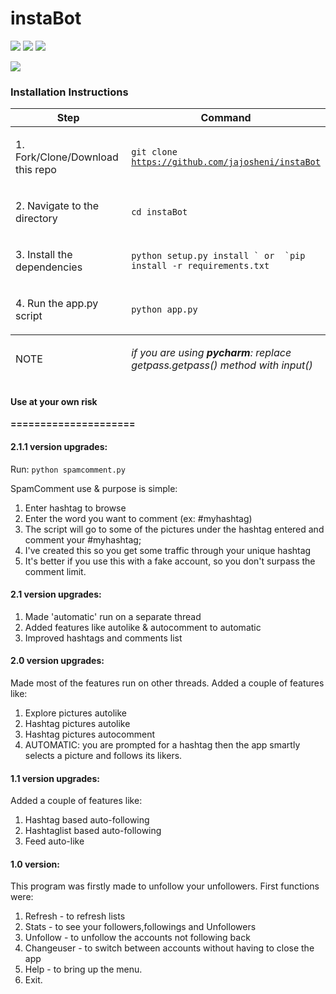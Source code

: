 
# instaBot
<a href="https://github.com/jajosheni/instaBot/" title="python InstaBot"><img src="https://img.shields.io/badge/python-instaBot-green.svg"></a>
<a href="https://instagram.com/detajist" title="instapage"><img src="https://img.shields.io/badge/follow-instagram-orange.svg"></a>
<a href="https://www.python.org/downloads/release/python-350/" title="use python3.5"><img src="https://img.shields.io/badge/version-python3.5-brightgreen.svg"></a>

<img src="https://instavast.com/wp-content/uploads/2017/09/auto-activity.png">

### Installation Instructions
<table class="tableblock frame-all grid-all spread data-line-12">
<colgroup>
<col style="width: 50%;">
<col style="width: 50%;">
</colgroup>
<thead>
<tr>
<th class="tableblock halign-left valign-top">Step</th>
<th class="tableblock halign-left valign-top">Command</th>
</tr>
</thead>
<tfoot>
<tr>
<td class="tableblock halign-left valign-top"><p class="tableblock">NOTE</p></td>
<td class="tableblock halign-left valign-top"><p class="tableblock"><em>if you are using <strong>pycharm</strong>:  replace getpass.getpass() method with input()</em></p></td>
</tr>
</tfoot>
<tbody>
<tr>
<td class="tableblock halign-left valign-top"><p class="tableblock">1. Fork/Clone/Download this repo</p></td>
<td class="tableblock halign-left valign-top"><p class="tableblock"><code>git clone <a href="https://github.com/jajosheni/instaBot" class="bare">https://github.com/jajosheni/instaBot</a></code></p></td>
</tr>
<tr>
<td class="tableblock halign-left valign-top"><p class="tableblock">2. Navigate to the directory</p></td>
<td class="tableblock halign-left valign-top"><p class="tableblock"><code>cd instaBot</code></p></td>
</tr>
<tr>
<td class="tableblock halign-left valign-top"><p class="tableblock">3. Install the dependencies</p></td>
<td class="tableblock halign-left valign-top"><p class="tableblock"><code>python setup.py install ` or  `pip install -r requirements.txt</code></p></td>
</tr>
<tr>
<td class="tableblock halign-left valign-top"><p class="tableblock">4. Run the app.py script</p></td>
<td class="tableblock halign-left valign-top"><p class="tableblock"><code>python app.py</code></p></td>
</tr>
</tbody>
</table>


#### Use at your own risk
**=====================**

#### 2.1.1 version upgrades:

Run: `python spamcomment.py`

SpamComment use & purpose is simple:
  1. Enter hashtag to browse
  2. Enter the word you want to comment
    (ex: #myhashtag)
  3. The script will go to some of the pictures under the hashtag entered
      and comment your #myhashtag;
  4. I've created this so you get some traffic through your unique hashtag
  5. It's better if you use this with a fake account, so you don't surpass the comment limit.

#### 2.1 version upgrades:
  1. Made 'automatic' run on a separate thread
  2. Added features like autolike & autocomment to automatic
  3. Improved hashtags and comments list


#### 2.0 version upgrades:

Made most of the features run on other threads.
Added a couple of features like:
  1. Explore pictures autolike
  2. Hashtag pictures autolike
  3. Hashtag pictures autocomment
  4. AUTOMATIC:
      you are prompted for a hashtag then the app smartly selects a picture and follows its likers.


#### 1.1 version upgrades:

Added a couple of features like:
  1. Hashtag based auto-following
  2. Hashtaglist based auto-following
  3. Feed auto-like
  
#### 1.0 version:

  This program was firstly made to unfollow your unfollowers.
  First functions were:
  1. Refresh - to refresh lists
  2. Stats - to see your followers,followings and Unfollowers
  3. Unfollow - to unfollow the accounts not following back
  4. Changeuser - to switch between accounts without having to close the app
  5. Help - to bring up the menu.
  6. Exit.
